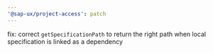 ```yaml
---
'@sap-ux/project-access': patch
---
```


fix: correct `getSpecificationPath` to return the right path when local specification is linked as a dependency
